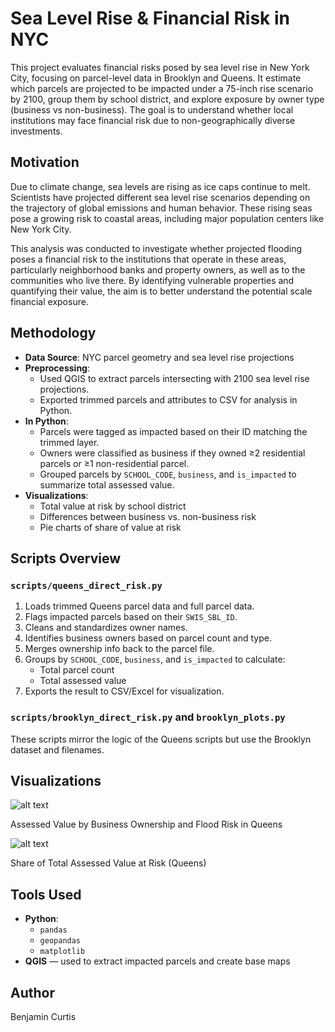 # Sea Level Rise & Financial Risk in NYC

This project evaluates financial risks posed by sea level rise in New York City, focusing on parcel-level data in Brooklyn and Queens. It estimate which parcels are projected to be impacted under a 75-inch rise scenario by 2100, group them by school district, and explore exposure by owner type (business vs non-business). The goal is to understand whether local institutions may face financial risk due to non-geographically diverse investments.


## Motivation

Due to climate change, sea levels are rising as ice caps continue to melt. Scientists have projected different sea level rise scenarios depending on the trajectory of global emissions and human behavior. These rising seas pose a growing risk to coastal areas, including major population centers like New York City. 

This analysis was conducted to investigate whether projected flooding poses a financial risk to the institutions that operate in these areas, particularly neighborhood banks and property owners, as well as to the communities who live there. By identifying vulnerable properties and quantifying their value, the aim is to better understand the potential scale financial exposure.

## Methodology

- **Data Source**: NYC parcel geometry and sea level rise projections
- **Preprocessing**:
  - Used QGIS to extract parcels intersecting with 2100 sea level rise projections.
  - Exported trimmed parcels and attributes to CSV for analysis in Python.
- **In Python**:
  - Parcels were tagged as impacted based on their ID matching the trimmed layer.
  - Owners were classified as business if they owned ≥2 residential parcels or ≥1 non-residential parcel.
  - Grouped parcels by `SCHOOL_CODE`, `business`, and `is_impacted` to summarize total assessed value.
- **Visualizations**:
  - Total value at risk by school district
  - Differences between business vs. non-business risk
  - Pie charts of share of value at risk

## Scripts Overview

### `scripts/queens_direct_risk.py`
1. Loads trimmed Queens parcel data and full parcel data.
2. Flags impacted parcels based on their `SWIS_SBL_ID`.
3. Cleans and standardizes owner names.
4. Identifies business owners based on parcel count and type.
5. Merges ownership info back to the parcel file.
6. Groups by `SCHOOL_CODE`, `business`, and `is_impacted` to calculate:
   - Total parcel count
   - Total assessed value
7. Exports the result to CSV/Excel for visualization.



### `scripts/brooklyn_direct_risk.py` and `brooklyn_plots.py`
These scripts mirror the logic of the Queens scripts but use the Brooklyn dataset and filenames.


## Visualizations


![alt text](figures/Queens_Value_by_Impact.png)


 Assessed Value by Business Ownership and Flood Risk in Queens

![alt text](figures/value_at_risk_queens.png)


  Share of Total Assessed Value at Risk (Queens)



## Tools Used

- **Python**:
  - `pandas` 
  - `geopandas` 
  - `matplotlib` 
- **QGIS** — used to extract impacted parcels and create base maps

## Author

Benjamin Curtis
